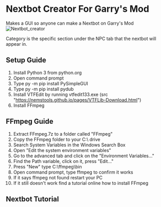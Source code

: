  # Nextbot Creator For Garry's Mod
 Makes a GUI so anyone can make a Nextbot on Garry's Mod
 ![Nextbot_creator](https://user-images.githubusercontent.com/91213927/198895618-11b907f1-d3bf-41da-b726-815ca404d9e8.png)

Category is the specific section under the NPC tab that the nextbot will appear in.
## Setup Guide
1. Install Python 3 from python.org
2. Open command prompt
3. Type py -m pip install PySimpleGUI
4. Type py -m pip install pydub
5. Install VTFEdit by running vtfedit133.exe (src "https://nemstools.github.io/pages/VTFLib-Download.html")
6. Install FFmpeg
## FFmpeg Guide
1. Extract FFmpeg.7z to a folder called "FFmpeg"
2. Copy the FFmpeg folder to your C:\ drive
3. Search System Variables in the Windows Search Box
4. Open "Edit the system environment variables"
5. Go to the advanced tab and click on the "Environment Variables..."
6. Find the Path variable, click on it, press "Edit..."
7. Press "New" type C:\ffmpeg\bin
8. Open command prompt, type ffmpeg to confirm it works
9. If it says ffmpeg not found restart your PC
10. If it still doesn't work find a tutorial online how to install FFmpeg
## Nextbot Tutorial
